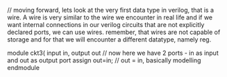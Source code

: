 // moving forward, lets look at the very first data type in verilog, that is a wire. A wire is very similar to the wire we encounter in real life and if we want internal connections in our verilog circuits that are not explicitly declared ports, we can use wires. remember, that wires are not capable of storage and for that we will encounter a different datatype, namely reg.


module ckt3( input in, output out  // now here we have 2 ports - in as input and out as output port
assign out=in; // out = in, basically modelling
endmodule